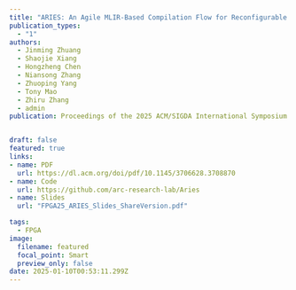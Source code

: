 ```yaml
---
title: "ARIES: An Agile MLIR-Based Compilation Flow for Reconfigurable Devices with AI Engines(🔥📣 FPGA 2025 Best Paper Candidate🔥📣! )"
publication_types:
  - "1"
authors:
  - Jinming Zhuang
  - Shaojie Xiang 
  - Hongzheng Chen
  - Niansong Zhang
  - Zhuoping Yang
  - Tony Mao
  - Zhiru Zhang
  - admin
publication: Proceedings of the 2025 ACM/SIGDA International Symposium on Field Programmable Gate Arrays, FPGA 2025, Feb. 28 - March 3, Monterey, CA, US. Full Paper Accepted! https://dl.acm.org/doi/10.1145/3706628.3708870 


draft: false
featured: true
links:
- name: PDF
  url: https://dl.acm.org/doi/pdf/10.1145/3706628.3708870 
- name: Code
  url: https://github.com/arc-research-lab/Aries
- name: Slides
  url: "FPGA25_ARIES_Slides_ShareVersion.pdf"

tags:
  - FPGA 
image:
  filename: featured
  focal_point: Smart
  preview_only: false
date: 2025-01-10T00:53:11.299Z
---
```


